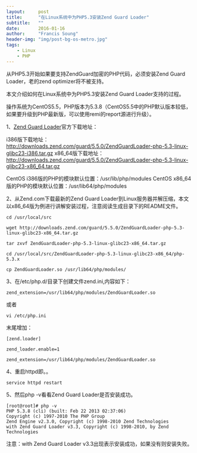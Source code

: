 ```yaml
---
layout:     post
title:      "在Linux系统中为PHP5.3安装Zend Guard Loader"
subtitle:   ""
date:       2016-01-16
author:     "Francis Soung"
header-img: "img/post-bg-os-metro.jpg"
tags:
    - Linux
    - PHP 
---
```



从PHP5.3开始如果要支持ZendGuard加密的PHP代码，必须安装Zend Guard Loader，老的zend optimizer将不被支持。

本文介绍如何在Linux系统中为PHP5.3安装Zend Guard Loader支持的过程。

操作系统为CentOS5.5，PHP版本为5.3.8（CentOS5.5中的PHP默认版本较低，如果要升级到PHP最新版，可以使用remi的report源进行升级）。


1、[Zend Guard Loader](http://www.zend.com/en/products/guard/downloads "Zend Guard Loader")官方下载地址：

i386版下载地址： http://downloads.zend.com/guard/5.5.0/ZendGuardLoader-php-5.3-linux-glibc23-i386.tar.gz
x86_64版下载地址：http://downloads.zend.com/guard/5.5.0/ZendGuardLoader-php-5.3-linux-glibc23-x86_64.tar.gz

CentOS i386版的PHP的模块默认位置：/usr/lib/php/modules
CentOS x86_64版的PHP的模块默认位置：/usr/lib64/php/modules

2、从Zend.com下载最新的Zend Guard Loader到Linux服务器并解压缩，本文以x86_64版为例进行讲解安装过程，注意阅读生成目录下的README文件。

	cd /usr/local/src
	
	wget http://downloads.zend.com/guard/5.5.0/ZendGuardLoader-php-5.3-linux-glibc23-x86_64.tar.gz
	
	tar zxvf ZendGuardLoader-php-5.3-linux-glibc23-x86_64.tar.gz
	
	cd /usr/local/src/ZendGuardLoader-php-5.3-linux-glibc23-x86_64/php-5.3.x
	
	cp ZendGuardLoader.so /usr/lib64/php/modules/

3、在/etc/php.d/目录下创建文件zend.ini,内容如下：

	zend_extension=/usr/lib64/php/modules/ZendGuardLoader.so
或者

	vi /etc/php.ini
末尾增加：

	[zend.loader]
	
	zend_loader.enable=1
	
	zend_extension=/usr/lib64/php/modules/ZendGuardLoader.so

4、重启httpd即。。

	service httpd restart

5、然后php -v看看Zend Guard Loader是否安装成功。

    [root@root]# php -v
    PHP 5.3.8 (cli) (built: Feb 22 2013 02:37:06)
    Copyright (c) 1997-2010 The PHP Group
    Zend Engine v2.3.0, Copyright (c) 1998-2010 Zend Technologies
    with Zend Guard Loader v3.3, Copyright (c) 1998-2010, by Zend Technologies

注意：with Zend Guard Loader v3.3出现表示安装成功，如果没有则安装失败。